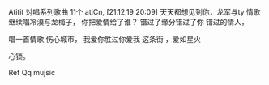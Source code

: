 Atitit 对唱系列歌曲  11个
atiCn, [21.12.19 20:09]
天天都想见到你，龙军与ty
情歌继续唱冷漠与龙梅子，
你把爱情给了谁？
错过了缘分错过了你
错过的情人，


唱一首情歌
伤心城市，
我爱你胜过你爱我
这条街
，爱如星火


心锁。

Ref
Qq mujsic
